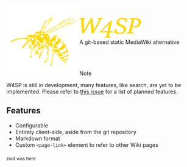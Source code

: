 <p>
<img alt="W4SP Logo" src="./img/wasp.png" height="192px" align="left">
<br>
<br>
<img alt="W4SP" src="./img/wasp_text.png"><br>
A git-based static MediaWiki alternative
<br>
<br>
<br>
<br>
</p>

> [!NOTE]
> W4SP is still in development, many features, like search, are yet to be implemented. Please refer to [this issue](https://github.com/JaegerwaldDev/W4SP/issues/1) for a list of planned features.

## Features
- Configurable
- Entirely client-side, aside from the git repository
- Markdown format
- Custom `<page-link>` element to refer to other Wiki pages

<sub>zoid was here</sub>
